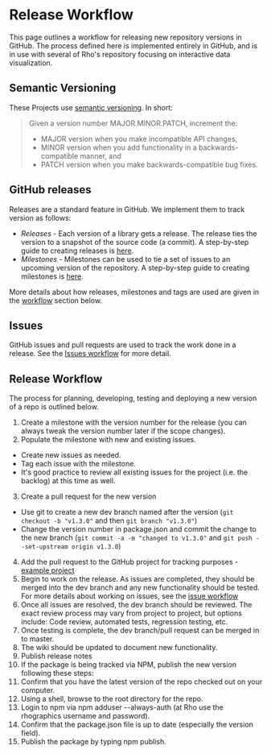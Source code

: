 # Release Workflow

This page outlines a workflow for releasing new repository versions in GitHub. The process defined here is implemented entirely in GitHub, and is in use with several of Rho's repository focusing on interactive data visualization. 

## Semantic Versioning
These Projects use [semantic versioning](http://semver.org/). In short: 

> Given a version number MAJOR.MINOR.PATCH, increment the:
> 
> - MAJOR version when you make incompatible API changes,
> - MINOR version when you add functionality in a backwards-compatible manner, and
> - PATCH version when you make backwards-compatible bug fixes.

## GitHub releases
Releases are a standard feature in GitHub. We implement them to track version as follows: 
- _Releases_ - Each version of a library gets a release. The release ties the version to a snapshot of the source code (a commit). A    step-by-step guide to creating releases is [here](https://help.github.com/articles/creating-releases/). 
- _Milestones_  - Milestones can be used to tie a set of issues to an upcoming version of the repository. A step-by-step guide to creating milestones is [here](https://help.github.com/articles/creating-and-editing-milestones-for-issues-and-pull-requests/).

More details about how releases, milestones and tags are used are given in the [workflow](#release-workflow) section below. 

## Issues
GitHub issues and pull requests are used to track the work done in a release. See the [Issues workflow](https://github.com/RhoInc/open-source-handbook/blob/master/workflow/issues/README.md) for more detail.

## Release Workflow
The process for planning, developing, testing and deploying a new version of a repo is outlined below. 

1. Create a milestone with the version number for the release (you can always tweak the version number later if the scope changes). 
2. Populate the milestone with new and existing issues. 
 - Create new issues as needed. 
 - Tag each issue with the milestone.
 - It's good practice to review all existing issues for the project (i.e. the backlog) at this time as well.
3. Create a pull request for the new version
 - Use git to create a new dev branch named after the version (`git checkout -b "v1.3.0"` and then `git branch "v1.3.0"`)
 - Change the version number in package.json and commit the change to the new branch (`git commit -a -m "changed to v1.3.0"` and `git push --set-upstream origin v1.3.0`)
4. Add the pull request to the GitHub project for tracking purposes - [example project](https://github.com/orgs/RhoInc/projects/1)
5. Begin to work on the release. As issues are completed, they should be merged into the dev branch and any new functionality should be tested. For more details about working on issues, see the [issue workflow](https://github.com/RhoInc/open-source-handbook/blob/master/workflow/issues/README.md)
6. Once all issues are resolved, the dev branch should be reviewed. The exact review process may vary from project to project, but options include: Code review, automated tests, regression testing, etc.
7. Once testing is complete, the dev branch/pull request can be merged in to master. 
8. The wiki should be updated to document new functionality. 
9. Publish release notes
10. If the package is being tracked via NPM, publish the new version following these steps:  
   1. Confirm that you have the latest version of the repo checked out on your computer.
   2. Using a shell, browse to the root directory for the repo.
   3. Login to npm via npm adduser --always-auth (at Rho use the rhographics username and password).
   4. Confirm that the package.json file is up to date (especially the version field).
   5. Publish the package by typing npm publish.

